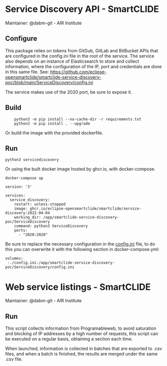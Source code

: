 <!--
   Copyright (C) 2021-2022 AIR Institute
   
   This program and the accompanying materials are made
   available under the terms of the Eclipse Public License 2.0
   which is available at https://www.eclipse.org/legal/epl-2.0/
   
   SPDX-License-Identifier: EPL-2.0
   
   Contributors:
       David Berrocal Macías (@dabm-git) - initial API and implementation
-->
# Service Discovery API - SmartCLIDE
Maintainer:  @dabm-git - AIR Institute

## Configure 
This package relies on tokens from GitGub, GitLab and BitBucket APIs that are configured in the config.ini file in the root of the service.
The service also depends on an instance of Elasticsearch to store and collect information, where the configuration of the IP, port and credentials are done in this same file.
    See: https://github.com/eclipse-opensmartclide/smartclide-service-discovery-poc/blob/main/ServiceDiscovery/config.ini

The service makes use of the 2020 port, be sure to expose it.

## Build
```
    python3 -m pip install --no-cache-dir -r requirements.txt
    python3 -m pip install . --upgrade
```
Or build the image with the provided dockerfile.

## Run
```
python3 servicediscovery
```

Or using the built docker image hosted by ghcr.io, with docker-compose.
```
docker-compose up
```

```
version: '3'

services:
  service_discovery:
    restart: unless-stopped
    image: ghcr.io/eclipse-opensmartclide/smartclide/service-discovery:2022-04-04
    working_dir: /app/smartclide-service-discovery-poc/ServiceDiscovery
    command: python3 ServiceDiscovery
    ports:
      - "2020:2020"
```

Be sure to replace the necessary configuration in the [config.ini](https://github.com/eclipse-opensmartclide/smartclide-service-discovery-poc/blob/main/ServiceDiscovery/config.ini) file, to do this you can overwrite it with the following section in docker-compose.yml:
```
volumes:
 -./config.ini:/app/smartclide-service-discovery-poc/ServiceDiscovery/config.ini
```


# Web service listings - SmartCLIDE
Maintainer:  @dabm-git - AIR Institute

## Run
This script collects information from Programableweb, to avoid saturation and blocking of IP addresses by a high number of requests, this script can be executed on a regular basis, obtaining a section each time.

When launched, information is collected in batches that are exported to .csv files, and when a batch is finished, the results are merged under the same .csv file.
